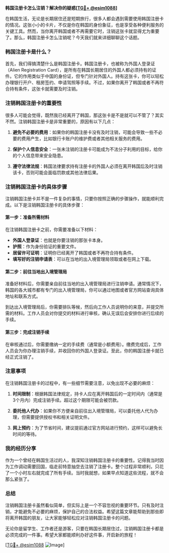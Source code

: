 **韩国注册卡怎么注销？解决你的疑惑[[TG💪+ @esim1088](https://t.me/s/esim1088)]**

在韩国生活，无论是长期居住还是短期旅行，很多人都会遇到需要使用韩国注册卡的情况。这张小小的卡片，不仅是你在韩国的身份象征，也是享受各种便利服务的关键工具。然而，当你离开韩国或者不再需要它时，注销这张卡就显得尤为重要了。那么，韩国注册卡怎么注销呢？今天我们就来详细聊聊这个话题。

### 韩国注册卡是什么？

首先，我们得搞清楚什么是韩国注册卡。韩国注册卡，也被称为外国人登录证（Alien Registration Card），是所有在韩国长期居住的外国人都必须持有的证件。它的作用类似于中国的身份证，但专门针对外国人。持有这张卡，你可以轻松办理银行开户、租房签约、申请驾照等手续。不过，如果你离开了韩国或者不再符合持有条件，这张卡就需要及时注销。

### 注销韩国注册卡的重要性

很多人可能会觉得，既然我已经离开了韩国，那这张卡是不是就可以不管了？其实不然。注销韩国注册卡是非常重要的，原因有以下几点：

1. **避免不必要的费用**：如果你的韩国注册卡没有及时注销，可能会导致一些不必要的费用产生，比如银行卡账户的维护费或者其他相关服务的费用。
   
2. **保护个人信息安全**：一张未注销的注册卡可能成为不法分子利用的目标，给你的个人信息带来安全隐患。
   
3. **遵守法律法规**：韩国法律要求持有注册卡的外国人必须在离开韩国后及时注销该卡，否则可能会面临罚款或其他法律后果。

### 注销韩国注册卡的具体步骤

注销韩国注册卡并不是一件复杂的事情，只要你按照正确的步骤操作，就能顺利完成。以下是注销韩国注册卡的具体步骤：

#### 第一步：准备所需材料

在注销韩国注册卡之前，你需要准备以下材料：

- **外国人登录证**：也就是你要注销的那张卡本身。
- **护照**：作为身份验证的重要文件。
- **居留许可证明**：证明你已经离开了韩国或者不再符合持有条件。
- **填写好的注销申请表**：可以在当地的出入境管理局领取或者在网上下载。

#### 第二步：前往当地出入境管理局

准备好材料后，你需要亲自前往当地的出入境管理局进行注销申请。通常情况下，韩国的各大城市都有专门的出入境管理局，你可以通过地图或者官方网站查询具体地址和联系方式。

到达出入境管理局后，你需要排队等候，然后向工作人员说明你的来意，并提交所需的材料。工作人员会对你提交的材料进行审核，确认无误后会安排你进行后续的手续。

#### 第三步：完成注销手续

在审核通过后，你需要缴纳一定的手续费（通常是小额费用）。缴费完成后，工作人员会为你办理注销手续，并收回你的外国人登录证。至此，你的韩国注册卡就已经正式注销了。

### 注意事项

在注销韩国注册卡的过程中，有一些细节需要注意，以免出现不必要的麻烦：

1. **时间限制**：根据韩国法律规定，持卡人应在离开韩国后的一定时间内（通常是3个月内）完成注销手续。超过这个期限可能会被罚款。
   
2. **委托他人代办**：如果你不方便亲自前往出入境管理局，可以委托他人代为办理，但需要提供授权书和相关证明文件。

3. **网上预约**：为了节省时间，建议提前通过官方网站进行预约，这样可以避免长时间的等待。

### 我的经历分享

作为一个曾经在韩国生活过的人，我深知注销韩国注册卡的重要性。记得我当时因为工作调动需要回国，临走前特意抽空去注销了注册卡。整个过程非常顺利，只花了一个小时左右就完成了所有手续。当时我就想，如果早点知道这些流程，就不会那么紧张了。

### 总结

注销韩国注册卡虽然看似简单，但实际上是一个不容忽视的重要环节。只有及时注销，才能避免不必要的麻烦，保护自己的合法权益。希望这篇文章能帮助到那些即将离开韩国的朋友，让大家能够轻松应对注销韩国注册卡的问题。

无论你是留学生、工作者还是游客，只要在韩国长期居住过，注销韩国注册卡都是必须完成的一件事。希望大家都能顺利办好这件事，开启新的旅程！

[[TG💪+ @esim1088](https://t.me/s/esim1088) ![Image](https://i.postimg.cc/4NQfJmqS/Snipaste-2025-05-13-00-14-12.png)]